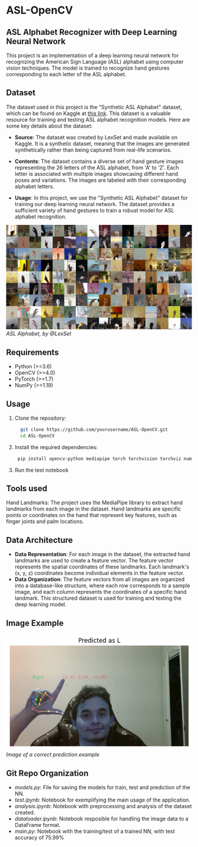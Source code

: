 # ASL-OpenCV

## ASL Alphabet Recognizer with Deep Learning Neural Network

This project is an implementation of a deep learning neural network for recognizing the American Sign Language (ASL) alphabet using computer vision techniques. The model is trained to recognize hand gestures corresponding to each letter of the ASL alphabet.

## Dataset

The dataset used in this project is the "Synthetic ASL Alphabet" dataset, which can be found on Kaggle at [this link](https://www.kaggle.com/datasets/lexset/synthetic-asl-alphabet). This dataset is a valuable resource for training and testing ASL alphabet recognition models. Here are some key details about the dataset:

- **Source**: The dataset was created by LexSet and made available on Kaggle. It is a synthetic dataset, meaning that the images are generated synthetically rather than being captured from real-life scenarios.

- **Contents**: The dataset contains a diverse set of hand gesture images representing the 26 letters of the ASL alphabet, from 'A' to 'Z'. Each letter is associated with multiple images showcasing different hand poses and variations. The images are labeled with their corresponding alphabet letters.

- **Usage**: In this project, we use the "Synthetic ASL Alphabet" dataset for training our deep learning neural network. The dataset provides a sufficient variety of hand gestures to train a robust model for ASL alphabet recognition.

![ASL Alphabet](alphabet.jpg)
<em>ASL Alphabet, by @LexSet</em>

## Requirements

- Python (>=3.6)
- OpenCV (>=4.0)
- PyTorch (>=1.7)
- NumPy (>=1.19)

## Usage

1. Clone the repository:
   ```bash
     git clone https://github.com/yourusername/ASL-OpenCV.git
     cd ASL-OpenCV
   ```
2. Install the required dependencies:
   ```bash
    pip install opencv-python mediapipe torch torchvision torchviz numpy pandas scikit-learn 
   ```
3. Run the test notebook

## Tools used
Hand Landmarks: The project uses the MediaPipe library to extract hand landmarks from each image in the dataset. Hand landmarks are specific points or coordinates on the hand that represent key features, such as finger joints and palm locations.

## Data Architecture
- **Data Representation**: For each image in the dataset, the extracted hand landmarks are used to create a feature vector. The feature vector represents the spatial coordinates of these landmarks. Each landmark's (x, y, z) coordinates become individual elements in the feature vector.
- **Data Organization**: The feature vectors from all images are organized into a database-like structure, where each row corresponds to a sample image, and each column represents the coordinates of a specific hand landmark. This structured dataset is used for training and testing the deep learning model.

## Image Example
![Example](images/predicted.png) <br>
*Image of a correct prediction example*

## Git Repo Organization
- *models.py*: File for saving the models for train, test and prediction of the NN.
- *test.ipynb*: Notebook for exemplifying the main usage of the application.
- *analysis.ipynb*: Notebook with preprocessing and analysis of the dataset created.
- *dataloader.ipynb*: Notebook resposible for handling the image data to a DataFrame format.
- *main.py*: Notebook with the training/test of a trained NN, with test accuracy of 75.99%
